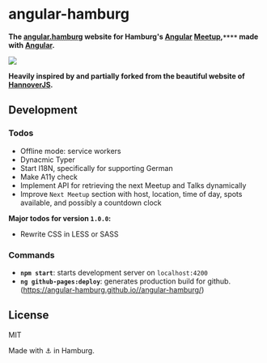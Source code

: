 
# angular-hamburg

**The [angular.hamburg](https://angular.hamburg/) website for Hamburg's [Angular](https://angular.io/) [Meetup](https://www.meetup.com/Hamburg-AngularJS-Meetup/),`****` made with [Angular](https://angular.io/).**

[![](https://raw.githubusercontent.com/angular-hamburg/angular.hamburg/master/docs/media/preview.png)](https://angular.hamburg/)

**Heavily inspired by and partially forked from the beautiful website of [HannoverJS](https://github.com/HannoverJS/hannoverjs.de).**

## Development

### Todos

- Offline mode: service workers
- Dynacmic Typer
- Start I18N, specifically for supporting German
- Make A11y check
- Implement API for retrieving the next Meetup and Talks dynamically
- Improve `Next Meetup` section with host, location, time of day, spots available, and possibly a countdown clock

**Major todos for version `1.0.0`:**

- Rewrite CSS in LESS or SASS

### Commands

- **`npm start`**: starts development server on `localhost:4200`
- **`ng github-pages:deploy`**: generates production build for github. 
(https://angular-hamburg.github.io//angular-hamburg/)

## License

MIT

Made with :anchor: in Hamburg.
